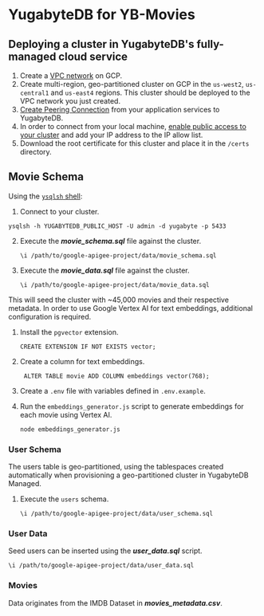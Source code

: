 # YugabyteDB for YB-Movies

## Deploying a cluster in YugabyteDB's fully-managed cloud service
1. Create a [VPC network](https://docs.yugabyte.com/preview/yugabyte-cloud/cloud-basics/cloud-vpcs/cloud-add-vpc/) on GCP.
2. Create multi-region, geo-partitioned cluster on GCP in the `us-west2`, `us-central1` and `us-east4` regions. This cluster should be deployed to the VPC network you just created.
3. [Create Peering Connection](https://docs.yugabyte.com/preview/yugabyte-cloud/cloud-basics/cloud-vpcs/cloud-add-vpc-gcp/#create-a-peering-connection) from your application services to YugabyteDB.
4. In order to connect from your local machine, [enable public access to your cluster](https://docs.yugabyte.com/preview/yugabyte-cloud/cloud-secure-clusters/add-connections/#enabling-public-access) and add your IP address to the IP allow list.
5. Download the root certificate for this cluster and place it in the `/certs` directory.

## Movie Schema

Using the [`ysqlsh` shell](https://docs.yugabyte.com/preview/admin/ysqlsh/):
1. Connect to your cluster.
  ```
  ysqlsh -h YUGABYTEDB_PUBLIC_HOST -U admin -d yugabyte -p 5433
  ```

2. Execute the ***movie_schema.sql*** file against the cluster.
   ```
   \i /path/to/google-apigee-project/data/movie_schema.sql
   ```
3. Execute the ***movie_data.sql*** file against the cluster.
   ```
   \i /path/to/google-apigee-project/data/movie_data.sql
   ```

This will seed the cluster with ~45,000 movies and their respective metadata. In order to use Google Vertex AI for text embeddings, additional configuration is required.

1. Install the `pgvector` extension.
   ```
   CREATE EXTENSION IF NOT EXISTS vector;
   ```

2. Create a column for text embeddings.
   ```
    ALTER TABLE movie ADD COLUMN embeddings vector(768);
   ```
3. Create a `.env` file with variables defined in `.env.example`.
4. Run the `embeddings_generator.js` script to generate embeddings for each movie using Vertex AI.
   ```
   node embeddings_generator.js
   ```

### User Schema

The users table is geo-partitioned, using the tablespaces created automatically when provisioning a geo-partitioned cluster in YugabyteDB Managed.

1. Execute the `users` schema.
   ```
   \i /path/to/google-apigee-project/data/user_schema.sql
   ```

### User Data

Seed users can be inserted using the ***user_data.sql*** script.

```
\i /path/to/google-apigee-project/data/user_data.sql
```

### Movies
Data originates from the IMDB Dataset in ***movies_metadata.csv***.

